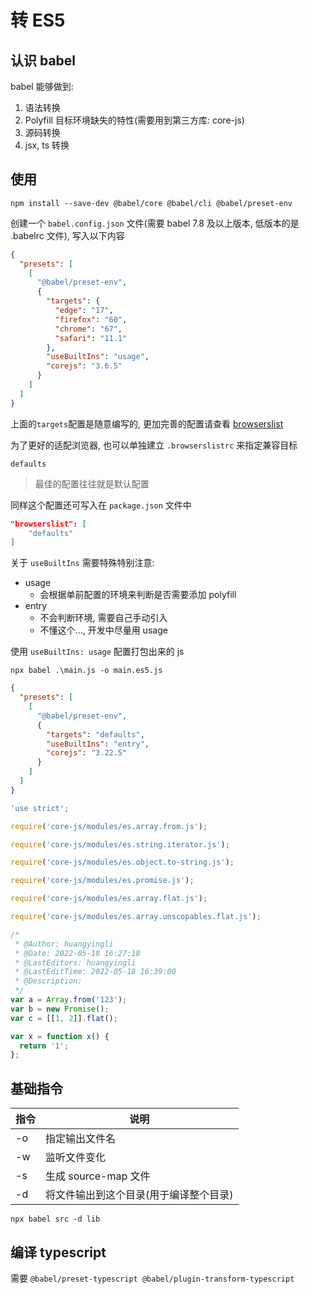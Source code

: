 # 转 ES5

## 认识 babel

babel 能够做到:

1. 语法转换
2. Polyfill 目标环境缺失的特性(需要用到第三方库: core-js)
3. 源码转换
4. jsx, ts 转换

## 使用

```shell
npm install --save-dev @babel/core @babel/cli @babel/preset-env
```

创建一个 `babel.config.json` 文件(需要 babel 7.8 及以上版本, 低版本的是 .babelrc 文件), 写入以下内容

```json
{
  "presets": [
    [
      "@babel/preset-env",
      {
        "targets": {
          "edge": "17",
          "firefox": "60",
          "chrome": "67",
          "safari": "11.1"
        },
        "useBuiltIns": "usage",
        "corejs": "3.6.5"
      }
    ]
  ]
}
```

上面的`targets`配置是随意编写的, 更加完善的配置请查看 [browserslist](https://github.com/browserslist/browserslist#queries)

为了更好的适配浏览器, 也可以单独建立 `.browserslistrc` 来指定兼容目标

```
defaults
```

> 最佳的配置往往就是默认配置

同样这个配置还可写入在 `package.json` 文件中

```json
"browserslist": [
    "defaults"
]
```

关于 `useBuiltIns` 需要特殊特别注意:

- usage
  - 会根据单前配置的环境来判断是否需要添加 polyfill
- entry
  - 不会判断环境, 需要自己手动引入
  - 不懂这个..., 开发中尽量用 usage

使用 `useBuiltIns: usage` 配置打包出来的 js

```shell
npx babel .\main.js -o main.es5.js
```

```json
{
  "presets": [
    [
      "@babel/preset-env",
      {
        "targets": "defaults",
        "useBuiltIns": "entry",
        "corejs": "3.22.5"
      }
    ]
  ]
}
```

```js
'use strict';

require('core-js/modules/es.array.from.js');

require('core-js/modules/es.string.iterator.js');

require('core-js/modules/es.object.to-string.js');

require('core-js/modules/es.promise.js');

require('core-js/modules/es.array.flat.js');

require('core-js/modules/es.array.unscopables.flat.js');

/*
 * @Author: huangyingli
 * @Date: 2022-05-18 16:27:18
 * @LastEditors: huangyingli
 * @LastEditTime: 2022-05-18 16:39:00
 * @Description:
 */
var a = Array.from('123');
var b = new Promise();
var c = [[1, 2]].flat();

var x = function x() {
  return '1';
};
```

## 基础指令

| 指令 | 说明                                   |
| ---- | -------------------------------------- |
| -o   | 指定输出文件名                         |
| -w   | 监听文件变化                           |
| -s   | 生成 source-map 文件                   |
| -d   | 将文件输出到这个目录(用于编译整个目录) |


```shell
npx babel src -d lib
```


## 编译 typescript

需要 `@babel/preset-typescript @babel/plugin-transform-typescript`

